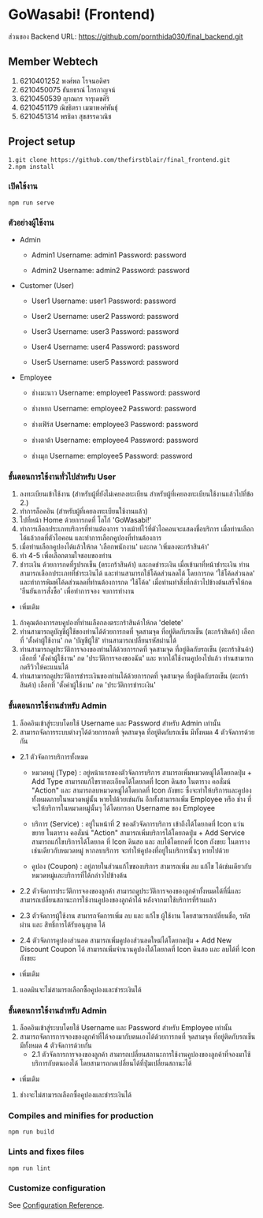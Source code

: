 # GoWasabi! (Frontend)

ส่วนของ Backend URL: https://github.com/pornthida030/final_backend.git

## Member Webtech
1. 6210401252 พงศ์พล โรจนอดิศร
2. 6210450075 ธันยธรณ์ ไกรกาญจน์
3. 6210450539 ญาณกร จารุเดชศิริ
4. 6210451179 ณิชธิตรา เมฆาพงศ์พันธุ์
5. 6210451314 พรธิดา สุขสรรควณิช

## Project setup
```
1.git clone https://github.com/thefirstblair/final_frontend.git
2.npm install
```

### เปิดใช้งาน
```
npm run serve
```

### ตัวอย่างผู้ใช้งาน
- Admin
    + Admin1
        Username: admin1
        Password: password

    + Admin2
        Username: admin2
        Password: password

- Customer (User)
    + User1
        Username: user1
        Password: password

    + User2
        Username: user2
        Password: password

    + User3
        Username: user3
        Password: password

    + User4
        Username: user4
        Password: password

    + User5
        Username: user5
        Password: password

- Employee
    + ช่างมะนาว
        Username: employee1
        Password: password

    + ช่างหยก
        Username: employee2
        Password: password

    + ช่างเฟิร์ส
        Username: employee3
        Password: password

    + ช่างตาต้า
        Username: employee4
        Password: password

    + ช่างมุก
        Username: employee5
        Password: password

### ขั้นตอนการใช้งานทั่วไปสำหรับ User
1. ลงทะเบียนเข้าใช้งาน (สำหรับผู้ที่ยังไม่เคยลงทะเบียน สำหรับผู้ที่เคยลงทะเบียนใช้งานแล้วไปที่ข้อ 2.)
2. ทำการล็อคอิน (สำหรับผู้ที่เคยลงทะเบียนใช้งานแล้ว)
3. ไปที่หน้า Home ด้วยการกดที่ โลโก้ 'GoWasabi!'
4. ทำการเลือกประเภทบริการที่ท่านต้องการ วางเม้าท์ไว้ที่ตัวไอคอนจะแสดงชื่อบริการ เมื่อท่านเลือกได้แล้วกดที่ตัวไอคอน และทำการเลือกคูปองที่ท่านต้องการ
5. เมื่อท่านเลือกคูปองได้แล้วให้กด 'เลือกพนักงาน' และกด 'เพิ่มลงตะกร้าสินค้า'
6. ทำ 4-5 เพื่อเลือกตามใจชอบของท่าน
7. ชำระเงิน ด้วยการกดที่รูปรถเข็น (ตระกร้าสินค้า) และกดชำระเงิน เมื่อเข้ามาที่หน้าชำระเงิน ท่านสามารถเลือกประเภทที่ชำระเงินได้ และท่านสามารถใช้โค้ดส่วนลดได้ โดยการกด 'ใช้โค้ดส่วนลด' และทำการพิมพ์โค้ดส่วนลดที่ท่านต้องการกด 'ใช้โค้ด' เมื่อท่านทำสิ่งที่กล่าวไปข้างต้นเสร็จให้กด 'ยืนยันการสั่งซื้อ' เพื่อทำการจอง จบการทำงาน

- เพิ่มเติม
1. ถ้าคุณต้องการลบคูปองที่ท่านเลือกลงตระกร้าสินค้าให้กด 'delete'
2. ท่านสามารถดูบัญชีผู้ใช้ของท่านได้ด้วยการกดที่ จุดสามจุด ที่อยู่ติดกับรถเข็น (ตะกร้าสินค้า) เลือกที่ 'ตั้งค่าผู้ใช้งาน' กด 'บัญชีผู้ใช้' ท่านสามารถเปลี่ยนรหัสผ่านได้
3. ท่านสามารถดูประวัติการจองของท่านได้ด้วยการกดที่ จุดสามจุด ที่อยู่ติดกับรถเข็น (ตะกร้าสินค้า) เลือกที่ 'ตั้งค่าผู้ใช้งาน' กด 'ประวัติการจองของฉัน' และ หากได้ใช้งานคูปองไปแล้ว ท่านสามารถกดรีวิวให้คะแนนได้
4. ท่านสามารถดูประวัติการชำระเงินของท่านได้ด้วยการกดที่ จุดสามจุด ที่อยู่ติดกับรถเข็น (ตะกร้าสินค้า) เลือกที่ 'ตั้งค่าผู้ใช้งาน' กด 'ประวัติการชำระเงิน'

### ขั้นตอนการใช้งานสำหรับ Admin
1. ล็อคอินเข้าสู่ระบบโดยใช้ Username และ Password สำหรับ Admin เท่านั้น
2. สามารถจัดการระบบต่างๆได้ด้วยการกดที่ จุดสามจุด ที่อยู่ติดกับรถเข็น มีทั้งหมด 4 ตัวจัดการด้วยกัน
+ 2.1 ตัวจัดการบริการทั้งหมด

    + หมวดหมู่ (Type) : อยู่หน้าแรกของตัวจัดการบริการ สามารถเพิ่มหมวดหมู่ได้โดยกดปุ่ม + Add Type สามารถแก้ไขรายละเอียดได้โดยกดที่ Icon ดินสอ ในตาราง คอลั่มน์ "Action" และ สามารถลบหมวดหมู่ได้โดยกดที่ Icon ถังขยะ ซึ่งจะทำให้บริการและคูปองทั้งหมดภายในหมวดหมู่นั้น หายไปด้วยเช่นกัน อีกทั้งสามารถเพิ่ม Employee หรือ ช่าง ที่จะให้บริการในหมวดหมู่นั้นๆ ได้โดยกรอก Username ของ Employee

    + บริการ (Service) : อยู่ในหน้าที่ 2 ของตัวจัดการบริการ เข้าถึงได้โดยกดที่ Icon แว่นขยาย ในตาราง คอลั่มน์ "Action" สามารถเพิ่มบริการได้โดยกดปุ่ม + Add Service สามารถแก้ไขบริการได้โดยกด ที่ Icon ดินสอ และ ลบได้โดยกดที่ Icon ถังขยะ ในตาราง เช่นเดียวกับหมวดหมู่ หากลบบริการ จะทำให้คูปองที่อยู่ในบริการนั้นๆ หายไปด้วย

    + คูปอง (Coupon) : อยู่ภายในส่วนแก้ไขของบริการ สามารถเพิ่ม ลบ แก้ไข ได้เช่นเดียวกับหมวดหมู่และบริการที่ได้กล่าวไปข้างต้น

+ 2.2 ตัวจัดการประวัติการจองของลูกค้า
สามารถดูประวัติการจองของลูกค้าทั้งหมดได้ที่นี่และสามารถเปลี่ยนสถานะการใช้งานคูปองของลูกค้าได้ หลังจากมาใช้บริการที่ร้านแล้ว

+ 2.3 ตัวจัดการผู้ใช้งาน
สามารถจัดการเพิ่ม ลบ และ แก้ไข ผู้ใช้งาน โดยสามารถเปลี่ยนชื่อ, รหัสผ่าน และ สิทธิ์การได้รับอนุญาต ได้

+ 2.4 ตัวจัดการคูปองส่วนลด
สามารถเพิ่มคูปองส่วนลดใหม่ได้โดยกดปุ่ม + Add New Discount Coupon ได้ สามารถเพิ่มจำนวนคูปองได้โดยกดที่ Icon ดินสอ และ ลบได้ที่ Icon ถังขยะ

- เพิ่มเติม
1. แอดมินจะไม่สามารถเลือกซื้อคูปองและชำระเงินได้

### ขั้นตอนการใช้งานสำหรับ Admin
1. ล็อคอินเข้าสู่ระบบโดยใช้ Username และ Password สำหรับ Employee เท่านั้น
2. สามารถจัดการการจองของลูกค้าที่ได้จองมากับตนเองได้ด้วยการกดที่ จุดสามจุด ที่อยู่ติดกับรถเข็น มีทั้งหมด 4 ตัวจัดการด้วยกัน
    + 2.1 ตัวจัดการการจองของลูกค้า
สามารถเปลี่ยนสถานะการใช้งานคูปองของลูกค้าที่จองมาใช้บริการกับตนเองได้ โดยสามารถกดเปลี่ยนได้ที่ปุ่มเปลี่ยนสถานะได้


- เพิ่มเติม
1. ช่างจะไม่สามารถเลือกซื้อคูปองและชำระเงินได้

### Compiles and minifies for production
```
npm run build
```

### Lints and fixes files
```
npm run lint
```

### Customize configuration
See [Configuration Reference](https://cli.vuejs.org/config/).
